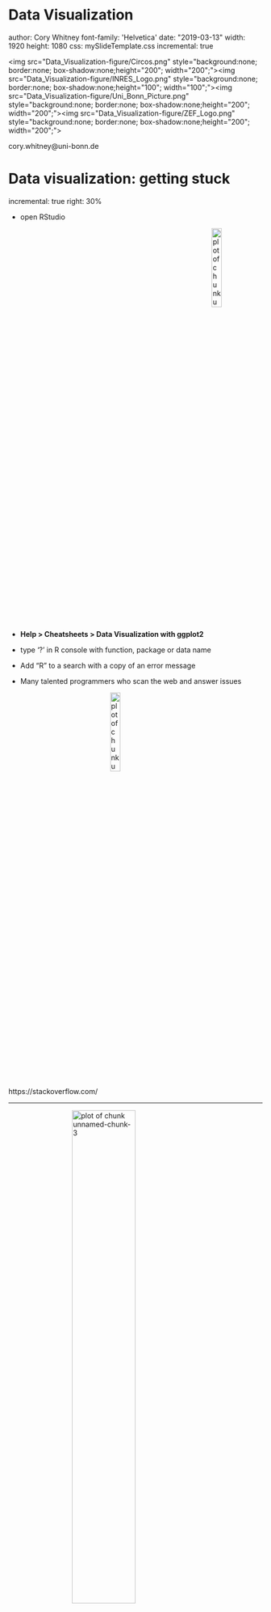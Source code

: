 <style>
.section .reveal .state-background {
    background: white;}
.section .reveal h1,
.section .reveal p {
    color: black;
    position: relative;
    top: 4%;}
    </style>
    
Data Visualization
========================================================
author: Cory Whitney
font-family: 'Helvetica'
date: "2019-03-13"
width: 1920
height: 1080
css: mySlideTemplate.css
incremental: true

<img src="Data_Visualization-figure/Circos.png" style="background:none; border:none; box-shadow:none;height="200"; width="200";"><img src="Data_Visualization-figure/INRES_Logo.png" style="background:none; border:none; box-shadow:none;height="100"; width="100";"><img src="Data_Visualization-figure/Uni_Bonn_Picture.png" style="background:none; border:none; box-shadow:none;height="200"; width="200";"><img src="Data_Visualization-figure/ZEF_Logo.png" style="background:none; border:none; box-shadow:none;height="200"; width="200";">

<div class="footer"></small>cory.whitney@uni-bonn.de </small></div>


Data visualization: getting stuck
========================================================
incremental: true
right: 30%

- open RStudio
<img src="Data_Visualization-figure/rstudio-hex.png" title="plot of chunk unnamed-chunk-1" alt="plot of chunk unnamed-chunk-1" width="20%" style="display: block; margin: auto 0 auto auto;" />

- **Help > Cheatsheets > Data Visualization with ggplot2**

- type ‘?’ in R console with function, package or data name
- Add “R” to a search with a copy of an error message
- Many talented programmers who scan the web and answer issues

<img src="Data_Visualization-figure/stack-overflow.png" title="plot of chunk unnamed-chunk-2" alt="plot of chunk unnamed-chunk-2" width="20%" style="display: block; margin: auto;" />
</small>https://stackoverflow.com/ </small>

***
<img src="Data_Visualization-figure/hadley_wickham.png" title="plot of chunk unnamed-chunk-3" alt="plot of chunk unnamed-chunk-3" width="50%" style="display: block; margin: auto;" />
Hadley Wickham
<img src="Data_Visualization-figure/Yihui.png" title="plot of chunk unnamed-chunk-4" alt="plot of chunk unnamed-chunk-4" width="50%" style="display: block; margin: auto;" />
Yihui Xie

<small>https://yihui.name/en/2017/08/so-gh-email/</small>

<small>https://rmarkdown.rstudio.com/ </small>

Creating basic plots
========================================================
incremental: true

**R has several systems for making graphs**

- **Base R** 


```r
participants_data <- read.csv("participants_data.csv")
plot(participants_data$academic_parents)
```

<img src="Data_Visualization-figure/unnamed-chunk-5-1.png" title="plot of chunk unnamed-chunk-5" alt="plot of chunk unnamed-chunk-5" width="50%" style="display: block; margin: auto;" />
<small>Bar plot of number of observations of binary data related to academic parents </small>

***


```r
plot(participants_data$academic_parents, participants_data$days_to_email_response)
```

<img src="Data_Visualization-figure/unnamed-chunk-6-1.png" title="plot of chunk unnamed-chunk-6" alt="plot of chunk unnamed-chunk-6" width="50%" style="display: block; margin: auto;" />
<small>Boxplot of days to email response grouped by binary data related to academic parents</small>

**Use help '?' for function**

```r
?plot
```

ggplot2: overview
========================================================
incremental: true
right: 80%
<img src="Data_Visualization-figure/ggplot2.png" title="plot of chunk unnamed-chunk-8" alt="plot of chunk unnamed-chunk-8" width="70%" style="display: block; margin: auto 0 auto auto;" />

***

**Many libraries and functions for graphs in R...**

- **ggplot2** is one of the most elegant and most versatile.

- **ggplot** implements the *grammar of graphics* to describe and build graphs. 

- Do more and do it faster by learning one system and applying it in many places.

- Learn more about ggplot2 in “The Layered Grammar of Graphics”

<http://vita.had.co.nz/papers/layered-grammar.pdf>

<img src="Data_Visualization-figure/layered_grammer.jpg" title="plot of chunk unnamed-chunk-9" alt="plot of chunk unnamed-chunk-9" width="80%" style="display: block; margin: auto 0 auto auto;" />

ggplot2: qplot with participant data
========================================================
incremental: true
right: 80%
<img src="Data_Visualization-figure/ggplot2.png" title="plot of chunk unnamed-chunk-10" alt="plot of chunk unnamed-chunk-10" width="70%" style="display: block; margin: auto 0 auto auto;" />

***


```r
library(ggplot2)

qplot(days_to_email_response, letters_in_first_name, data = participants_data)
```

<img src="Data_Visualization-figure/unnamed-chunk-11-1.png" title="plot of chunk unnamed-chunk-11" alt="plot of chunk unnamed-chunk-11" height="30%" style="display: block; margin: auto;" />
<small>Scatterplot of days to email response as a function of the letters in your first name</small>

**Use help '?' for function**

```r
?qplot
```

<small>Want to understand how all the pieces fit together? See the R
for Data Science book: http://r4ds.had.co.nz/</small>

ggplot2: qplot with iris data
========================================================
incremental: true
right: 80%
<img src="Data_Visualization-figure/ggplot2.png" title="plot of chunk unnamed-chunk-13" alt="plot of chunk unnamed-chunk-13" width="70%" style="display: block; margin: auto 0 auto auto;" />

***

**Example from Anderson's iris data set**


```r
qplot(Sepal.Length, Petal.Length, data=iris, color=Species, size=Petal.Width)
```

<img src="Data_Visualization-figure/unnamed-chunk-14-1.png" title="plot of chunk unnamed-chunk-14" alt="plot of chunk unnamed-chunk-14" style="display: block; margin: auto;" />
<small>Scatterplot of iris petal length as a function of sepal length with colors representing iris species and petal width as bubble sizes.</small>

**Use help '?' for data**

```r
?iris
```


ggplot2: qplot with your data
========================================================
incremental: true
right: 80%
<img src="Data_Visualization-figure/ggplot2.png" title="plot of chunk unnamed-chunk-16" alt="plot of chunk unnamed-chunk-16" width="70%" style="display: block; margin: auto 0 auto auto;" />

***

**Example from your data**


```r
qplot(days_to_email_response, letters_in_first_name, color=academic_parents, size=working_hours_per_day, data=participants_data)
```

<img src="Data_Visualization-figure/unnamed-chunk-17-1.png" title="plot of chunk unnamed-chunk-17" alt="plot of chunk unnamed-chunk-17" style="display: block; margin: auto;" />
<small>Scatterplot of letters in your first name as a function of days to email response with colors representing binary data related to academic parents and working hours per day as bubble sizes.</small>

**Make more graphs**

ggplot2: qplot with carat data
========================================================
incremental: true
right: 80%
<img src="Data_Visualization-figure/ggplot2.png" title="plot of chunk unnamed-chunk-18" alt="plot of chunk unnamed-chunk-18" width="70%" style="display: block; margin: auto 0 auto auto;" />

***

**qplot** accepts formula arguments such as log
```
plot1<-qplot(carat, price, data = diamonds)
plot2<-qplot(log(carat), log(price), data = diamonds,
```
<img src="Data_Visualization-figure/unnamed-chunk-19-1.png" title="plot of chunk unnamed-chunk-19" alt="plot of chunk unnamed-chunk-19" style="display: block; margin: auto;" />

**Use help '?' for data**

```r
?diamonds
```


ggplot2: qplot set parameters
========================================================
incremental: true
right: 80%
<img src="Data_Visualization-figure/ggplot2.png" title="plot of chunk unnamed-chunk-21" alt="plot of chunk unnamed-chunk-21" width="70%" style="display: block; margin: auto 0 auto auto;" />

***

Set parameters manually with I()
```
qplot(carat, price, data = diamonds, alpha=I(0.1), colour=I("blue"))
qplot(carat, price, data = diamonds, alpha=I(0.4), colour=I("green"))
```


<img src="Data_Visualization-figure/unnamed-chunk-22-1.png" title="plot of chunk unnamed-chunk-22" alt="plot of chunk unnamed-chunk-22" style="display: block; margin: auto;" />
~~Inhibit Interpretation / Conversion of Objects~~

ggplot2: qplot with diamonds data
========================================================
incremental: true
right: 80%
<img src="Data_Visualization-figure/ggplot2.png" title="plot of chunk unnamed-chunk-23" alt="plot of chunk unnamed-chunk-23" width="70%" style="display: block; margin: auto;" />

***

```
#Create a sample
dsmall <- diamonds[sample(nrow(diamonds), 100), ]
#Plot with different colours for color
qplot(carat, price, data = dsmall, colour = color)
#Plot with different shapes for cut 
qplot(carat, price, data = dsmall, shape = cut)
```
<img src="Data_Visualization-figure/unnamed-chunk-24-1.png" title="plot of chunk unnamed-chunk-24" alt="plot of chunk unnamed-chunk-24" style="display: block; margin: auto;" />
~~Different colors and shapes~~


ggplot2: geom
========================================================
incremental: true
right: 80%
<img src="Data_Visualization-figure/ggplot2.png" title="plot of chunk unnamed-chunk-25" alt="plot of chunk unnamed-chunk-25" width="70%" style="display: block; margin: auto;" />

***

With “geom” different types of plots can be defined e.g. points, line, boxplot, path, smooth. 
These can also be combined in a vector.
```
qplot(carat,price,data=dsmall, geom="line")
qplot(carat,price,data=dsmall, geom="smooth")
qplot(carat,price,data=dsmall, geom=c("point","smooth"))
```
<img src="Data_Visualization-figure/unnamed-chunk-26-1.png" title="plot of chunk unnamed-chunk-26" alt="plot of chunk unnamed-chunk-26" style="display: block; margin: auto;" />
~~ggplot2 geom options~~

ggplot2: smooth function
========================================================
incremental: true
right: 80%
<img src="Data_Visualization-figure/ggplot2.png" title="plot of chunk unnamed-chunk-27" alt="plot of chunk unnamed-chunk-27" width="70%" style="display: block; margin: auto;" />

***

Depending on your dataset size the smooth function will select different lines and smoothing methods.
```
qplot(carat,price,data=dsmall,geom=c("point","smooth"))
qplot(carat,price,data=diamonds,geom=c("point","smooth"))
```
With span the wiggliness of the line is controlled.
```
qplot(carat,price,data=dsmall, geom=c("point","smooth"), span=0.2)
```
Use method to specify your smoothing method
```
qplot(carat,price,data=dsmall,geom=c("point","smooth"),method="lm")
```

<img src="Data_Visualization-figure/unnamed-chunk-28-1.png" title="plot of chunk unnamed-chunk-28" alt="plot of chunk unnamed-chunk-28" style="display: block; margin: auto;" />
~~ggplot2 lines and smoothing options~~


ggplot2: Boxplots
========================================================
incremental: true
right: 80%
<img src="Data_Visualization-figure/ggplot2.png" title="plot of chunk unnamed-chunk-29" alt="plot of chunk unnamed-chunk-29" width="70%" style="display: block; margin: auto;" />

***

- Boxplots can be displayed through geom=“boxplot”. 
```
qplot(color,price/carat,data=diamonds,  geom="boxplot")
```
- Jittered plots (geom=“jitter”) show all points. In case of overplotting changing alpha can help.
```
qplot(color,price/carat,data=diamonds, geom="jitter")
qplot(color,price/carat,data=diamonds, geom="jitter", alpha=I(0.1))
```

<img src="Data_Visualization-figure/unnamed-chunk-30-1.png" title="plot of chunk unnamed-chunk-30" alt="plot of chunk unnamed-chunk-30" style="display: block; margin: auto;" />
~~ggplot2 boxplots and jitter~~

ggplot2: Histograms
========================================================
incremental: true
right: 80%
<img src="Data_Visualization-figure/ggplot2.png" title="plot of chunk unnamed-chunk-31" alt="plot of chunk unnamed-chunk-31" width="70%" style="display: block; margin: auto;" />

***

Histograms can be displayed through geom=“histogram”.
```
qplot(carat, data = diamonds, geom = "density")
qplot(carat, data = diamonds, geom = "density", colour = color)
qplot(carat, data = diamonds, geom = "density", fill = color, alpha=I(0.3))
```

<img src="Data_Visualization-figure/unnamed-chunk-32-1.png" title="plot of chunk unnamed-chunk-32" alt="plot of chunk unnamed-chunk-32" style="display: block; margin: auto;" />
~~ggplot2 histograms~~



Correlation
========================================================
incremental: true
right: 80%
<img src="Data_Visualization-figure/spaghetti_monster.png" title="plot of chunk unnamed-chunk-33" alt="plot of chunk unnamed-chunk-33" width="70%" style="display: block; margin: auto 0 auto auto;" />

***


```r
cor.test(participants_data$days_to_email_response, participants_data$letters_in_first_name)
```

```

	Pearson's product-moment correlation

data:  participants_data$days_to_email_response and participants_data$letters_in_first_name
t = -0.64191, df = 7, p-value = 0.5414
alternative hypothesis: true correlation is not equal to 0
95 percent confidence interval:
 -0.7780668  0.5078670
sample estimates:
       cor 
-0.2357798 
```

**Use help '?' for function**

```r
?cor.test
```

Bonus: gganimate Datasaurus Dozen
========================================================
<img src="Data_Visualization-figure/spaghetti_monster.png" title="plot of chunk unnamed-chunk-36" alt="plot of chunk unnamed-chunk-36" width="20%" style="display: block; margin: auto 0 auto auto;" />

- Using the datasauRus, ggplot2 and gganimate libraries.

```
ggplot(datasaurus_dozen, aes(x=x, y=y))+
  geom_point()+
  theme_minimal() +
  transition_states(dataset, 3, 1) + 
  ease_aes('cubic-in-out')
```

***

<img src="Data_Visualization-figure/unnamed-chunk-37-1.gif" title="plot of chunk unnamed-chunk-37" alt="plot of chunk unnamed-chunk-37" style="display: block; margin: auto;" />
  
Bonus: gganimate mtcars mpg
========================================================
- Using the gifski, ggplot2 and gganimate libraries.

```
ggplot(mtcars, aes(factor(cyl), mpg)) + 
  geom_boxplot() + 
  geom_point() +
  transition_states(am, transition_length = 4, state_length = 1) + 
  view_follow()
```

***

<img src="Data_Visualization-figure/unnamed-chunk-38-1.gif" title="plot of chunk unnamed-chunk-38" alt="plot of chunk unnamed-chunk-38" style="display: block; margin: auto;" />

ggplot2: geom_tile
========================================================
right: 30%

- Using the gifski, ggplot2 and gganimate libraries.

<img src="Data_Visualization-figure/unnamed-chunk-39-1.png" title="plot of chunk unnamed-chunk-39" alt="plot of chunk unnamed-chunk-39" height="80%" style="display: block; margin: auto;" />

***

- Check with journal about size, resolution etc.


```r
?pdf
```


```r
?png
```

Tasks for the afternoon: Basic
========================================================
incremental: true
<img src="Data_Visualization-figure/ggplot2.png" title="plot of chunk unnamed-chunk-42" alt="plot of chunk unnamed-chunk-42" width="20%" style="display: block; margin: auto;" />

- Check your data for interesting trends and correlations
- Use scatter plots, barcharts and boxplots
- Bootstrap and vary the sample and run the same analysis and plots
- Save your most interesting figure and share it with us the next day

Tasks for the afternoon: Advanced
========================================================
incremental: true
<img src="Data_Visualization-figure/ggplot2.png" title="plot of chunk unnamed-chunk-43" alt="plot of chunk unnamed-chunk-43" width="20%" style="display: block; margin: auto;" />

- Import data from an external source (e.g. FAO, World Bank)
- Display those data in an interactive plot
- Play around with the design
- Export your most interesting figure and share it with us tomorrow

Be prepared for tomorrow
========================================================
incremental: true

Install Git & Github (if you do not already have them). 

Git
<small>https://git-scm.com/downloads</small>

Github
<small>http://r-pkgs.had.co.nz/git.html</small>

join Github
<small>https://github.com/</small>


